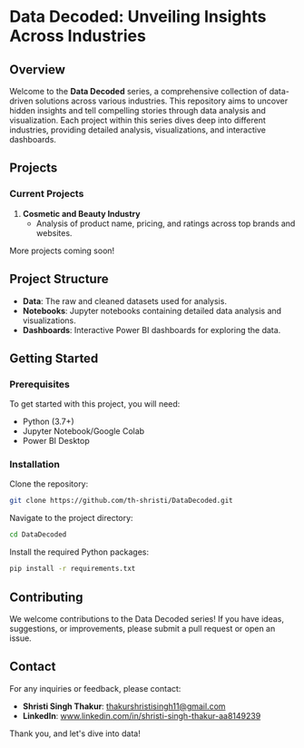 # Data Decoded: Unveiling Insights Across Industries

## Overview

Welcome to the **Data Decoded** series, a comprehensive collection of data-driven solutions across various industries. This repository aims to uncover hidden insights and tell compelling stories through data analysis and visualization. Each project within this series dives deep into different industries, providing detailed analysis, visualizations, and interactive dashboards.

## Projects

### Current Projects
1. **Cosmetic and Beauty Industry**
   - Analysis of product name, pricing, and ratings across top brands and websites.

More projects coming soon!

## Project Structure

- **Data**: The raw and cleaned datasets used for analysis.
- **Notebooks**: Jupyter notebooks containing detailed data analysis and visualizations.
- **Dashboards**: Interactive Power BI dashboards for exploring the data.

## Getting Started

### Prerequisites

To get started with this project, you will need:
- Python (3.7+)
- Jupyter Notebook/Google Colab
- Power BI Desktop

### Installation

Clone the repository:
```bash
git clone https://github.com/th-shristi/DataDecoded.git
```
Navigate to the project directory:
```bash
cd DataDecoded
```
Install the required Python packages:
```bash
pip install -r requirements.txt
```

## Contributing

We welcome contributions to the Data Decoded series! If you have ideas, suggestions, or improvements, please submit a pull request or open an issue.

## Contact

For any inquiries or feedback, please contact:
- **Shristi Singh Thakur**: thakurshristisingh11@gmail.com
- **LinkedIn**: www.linkedin.com/in/shristi-singh-thakur-aa8149239

Thank you, and let's dive into data!

